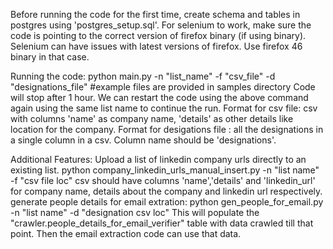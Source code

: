 
Before running the code for the first time, create schema and tables in postgres using 'postgres_setup.sql'.
For selenium to work, make sure the code is pointing to the correct version of firefox binary (if using binary).
Selenium can have issues with latest versions of firefox. Use firefox 46 binary in that case.


Running the code:
    python main.py -n "list_name" -f "csv_file" -d "designations_file" #example files are provided in samples directory
    Code will stop after 1 hour. We can restart the code using the above command again using the same list name to continue the run.
    Format for csv file: csv with columns 'name' as company name, 'details' as other details like location for the company.
    Format for desigations file : all the designations in a single column in a csv. Column name should be 'designations'.

Additional Features:
    Upload a list of linkedin company urls directly to an existing list. 
        python company_linkedin_urls_manual_insert.py -n "list name" -f "csv file loc"
        csv should have columns 'name','details' and 'linkedin_url' for company name, details about the company and linkedin url respectively.
    generate people details for email extration:
        python gen_people_for_email.py -n "list name" -d "designation csv loc"
        This will populate the "crawler.people_details_for_email_verifier" table with data crawled till that point. Then the email extraction code can use that data.